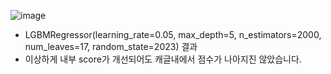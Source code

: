 ![image](https://github.com/Aronia93/AiffelEX/assets/131635437/428e901d-0a83-406a-8368-6b2d56ded581)

* LGBMRegressor(learning_rate=0.05, max_depth=5, n_estimators=2000, num_leaves=17, random_state=2023) 결과
* 이상하게 내부 score가 개선되어도 캐글내에서 점수가 나아지진 않았습니다.
